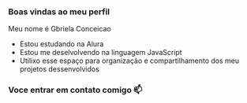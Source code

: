 ### Boas vindas ao meu perfil

Meu nome é Gbriela Conceicao

- Estou estudando na Alura
- Estou me deselvolvendo na linguagem JavaScript
- Utilixo esse espaço para organização e compartilhamento dos meu projetos dessenvolvidos
 
 ### Voce entrar em contato comigo  📫 

 
